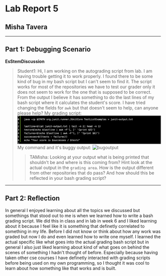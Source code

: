 # Lab Report 5
## Misha Tavera
----- 

## Part 1: Debugging Scenario 

**EsStemDiscussion**
> Student1: Hi, I am working on the autograding script from lab. I am having trouble getting it to work properly. I found there to be some kind of bug in my bash script but I can't seem to find it. The script works for most of the repositories we have to test our grader only it does not seem to work for the one that is supposed to be correct. From the output I believe it has something to do the last lines of my bash script where it calculates the student's score. I have tried changing the fields for `awk` but that doesn't seem to help, can anyone please help?
> My grading script: ![buggygradingscript](buggygrader.png)
>My command and it's buggy output: ![bugoutput](buggygraderoutput.png)
>
>
> > TAMisha: Looking at your output what is being printed that shouldn't be and where is this coming from? Hint look at the actual output in the `grading area`. How is the output different from other repositories that do pass? And how should this be reflected in your bash grading script?




-----

## Part 2: Reflection

In general I enjoyed learning about all the topics we discussed but somethings that stood out to me is when we learned how to write a bash grading script. We did this in class and in lab in week 6 and I liked learning about it because I feel like it is something that definetly correlated to something in my life. Before I did not know or think about how any work was graded but now I do and even learned how to write one myself. I learned the actual specific like what goes into the actual grading bash script but in general I also just liked learning about kind of what goes on behind the scenes of something I hadn't thought of before. Especially because having taken other cse courses I have definetly interacted with grading scripts before being used on my own programming, so I thought it was cool to learn about how something like that works and is built. 
